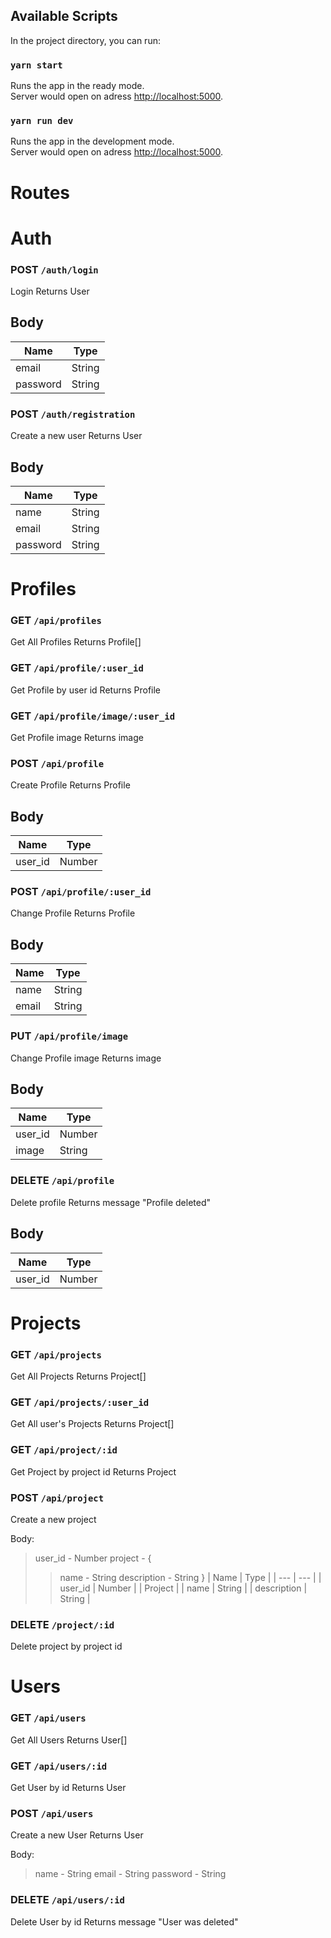 ## Available Scripts

In the project directory, you can run:

### `yarn start`

Runs the app in the ready mode.\
Server would open on adress [http://localhost:5000](http://localhost:5000).

### `yarn run dev`

Runs the app in the development mode.\
Server would open on adress [http://localhost:5000](http://localhost:5000).

# Routes

# Auth

### POST `/auth/login`

Login
Returns User

## Body 

| Name | Type |
| --- | --- |
| email | String |
| password | String |

### POST `/auth/registration`

Create a new user
Returns User

## Body

| Name | Type |
| --- | --- |
| name | String |
| email | String |
| password | String |

# Profiles

### GET `/api/profiles`

Get All Profiles
Returns Profile[]

### GET `/api/profile/:user_id`

Get Profile by user id
Returns Profile

### GET `/api/profile/image/:user_id`

Get Profile image
Returns image

### POST `/api/profile`

Create Profile
Returns Profile

## Body

| Name | Type |
| --- | --- |
| user_id | Number |

### POST `/api/profile/:user_id`

Change Profile
Returns Profile

## Body

| Name | Type |
| --- | --- |
| name | String |
| email | String |

### PUT `/api/profile/image`

Change Profile image
Returns image

## Body

| Name | Type |
| --- | --- |
| user_id | Number |
| image | String |

### DELETE `/api/profile`

Delete profile
Returns message "Profile deleted"

## Body

| Name | Type |
| --- | --- |
| user_id | Number |

# Projects

### GET `/api/projects`

Get All Projects
Returns Project[]

### GET `/api/projects/:user_id`

Get All user's Projects
Returns Project[]

### GET `/api/project/:id`

Get Project by project id
Returns Project

### POST `/api/project`

Create a new project

Body:
> user_id - Number
> project - {
>> name - String
>> description - String
}
| Name | Type |
| --- | --- |
| user_id | Number |
| Project |
| name | String |
| description | String |

### DELETE `/project/:id`

Delete project by project id

# Users

### GET `/api/users`

Get All Users
Returns User[]

### GET `/api/users/:id`

Get User by id
Returns User

### POST `/api/users`

Create a new User
Returns User

Body:
> name - String
> email - String
> password - String

### DELETE `/api/users/:id`

Delete User by id
Returns message "User was deleted"
